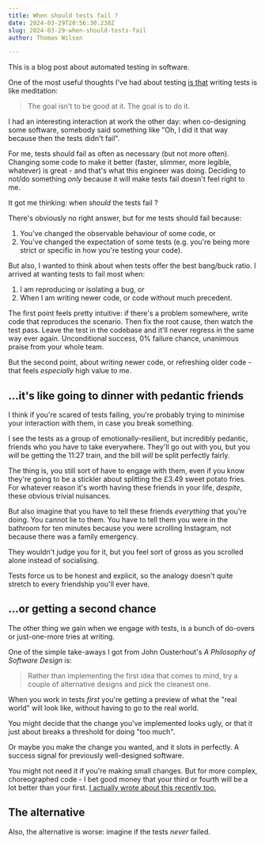 ```yaml
---
title: When should tests fail ?
date: 2024-03-29T20:56:30.238Z
slug: 2024-03-29-when-should-tests-fail
author: Thomas Wilson

---
```

This is a blog post about automated testing in software.

One of the most useful thoughts I've had about testing [is that](/blog/2023-09-27-test-driven-development-is-like-meditation) writing tests is like meditation: 

> The goal isn't to be good at it.  The goal is to do it.

I had an interesting interaction at work the other day: when co-designing some software, somebody said something like "Oh, I did it that way because then the tests didn't fail".

For me, tests should fail as often as necessary (but not more often).  Changing some code to make it better (faster, slimmer, more legible, whatever) is great - and that's what this engineer was doing.  Deciding to not/do something *only* because it will make tests fail doesn't feel right to me.

It got me thinking: when *should* the tests fail ?

There's obviously no right answer, but for me tests should fail because:

1. You've changed the observable behaviour of some code, or
2. You've changed the expectation of some tests (e.g. you're being more strict or specific in how you're testing your code).

But also, I wanted to think about when tests offer the best bang/buck ratio.  I arrived at wanting tests to fail most when:

1. I am reproducing or isolating a bug, or
2. When I am writing newer code, or code without much precedent.

The first point feels pretty intuitive: if there's a problem somewhere, write code that reproduces the scenario.  Then fix the root cause, then watch the test pass.  Leave the test in the codebase and it'll never regress in the same way ever again.  Unconditional success, 0% failure chance, unanimous praise from your whole team.  

But the second point, about writing newer code, or refreshing older code - that feels *especially* high value to me.

## ...it's like going to dinner with pedantic friends

I think if you're scared of tests failing, you're probably trying to minimise your interaction with them, in case you break something. 

I see the tests as a group of emotionally-resilient, but incredibly pedantic, friends who you have to take everywhere.  They'll go out with you, but you *will* be getting the 11:27 train, and the bill *will* be split perfectly fairly.

The thing is, you still sort of have to engage with them, even if you know they're going to be a stickler about splitting the £3.49 sweet potato fries.  For whatever reason it's worth having these friends in your life, *despite*, these obvious trivial nuisances. 

But also imagine that you have to tell these friends *everything* that you're doing.  You cannot lie to them.  You have to tell them you were in the bathroom for ten minutes because you were scrolling Instagram, not because there was a family emergency.

They wouldn't judge you for it, but you feel sort of gross as you scrolled alone instead of socialising.

Tests force us to be honest and explicit, so the analogy doesn't quite stretch to every friendship you'll ever have.  

## ...or getting a second chance

The other thing we gain when we engage with tests, is a bunch of  do-overs or just-one-more tries at writing. 

One of the simple take-aways I got from John Ousterhout's *A Philosophy of Software Design* is: 

> Rather than implementing the first idea that comes to mind, try a couple of alternative designs and pick the cleanest one.

When you work in tests *first* you're getting a preview of what the "real world" will look like, without having to go to the real world. 

You might decide that the change you've implemented looks ugly, or that it just about breaks a threshold for doing "too much".  

Or maybe you make the change you wanted, and it slots in perfectly.  A success signal for previously well-designed software.

You might not need it if you're making small changes.  But for more complex, choreographed code - I bet good money that your third or fourth will be a lot better than your first.  [I actually wrote about this recently too.](/blog/2024-03-23-try-again)

## The alternative 

Also, the alternative is worse: imagine if the tests *never* failed.